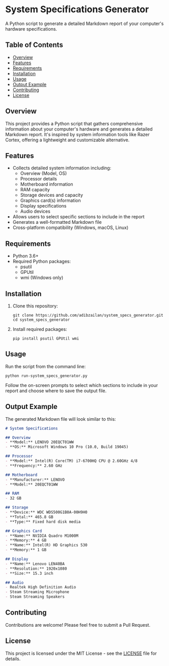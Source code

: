 # System Specifications Generator

A Python script to generate a detailed Markdown report of your computer's hardware specifications.

## Table of Contents

- [Overview](#overview)
- [Features](#features)
- [Requirements](#requirements)
- [Installation](#installation)
- [Usage](#usage)
- [Output Example](#output-example)
- [Contributing](#contributing)
- [License](#license)

## Overview

This project provides a Python script that gathers comprehensive information about your computer's hardware and generates a detailed Markdown report. It's inspired by system information tools like Razer Cortex, offering a lightweight and customizable alternative.

## Features

- Collects detailed system information including:
  - Overview (Model, OS)
  - Processor details
  - Motherboard information
  - RAM capacity
  - Storage devices and capacity
  - Graphics card(s) information
  - Display specifications
  - Audio devices
- Allows users to select specific sections to include in the report
- Generates a well-formatted Markdown file
- Cross-platform compatibility (Windows, macOS, Linux)

## Requirements

- Python 3.6+
- Required Python packages:
  - psutil
  - GPUtil
  - wmi (Windows only)

## Installation

1. Clone this repository:
   ```
   git clone https://github.com/adibzailan/system_specs_generator.git
   cd system_specs_generator
   ```

2. Install required packages:
   ```
   pip install psutil GPUtil wmi
   ```

## Usage

Run the script from the command line:

```
python run-system_specs_generator.py
```

Follow the on-screen prompts to select which sections to include in your report and choose where to save the output file.

## Output Example

The generated Markdown file will look similar to this:

```markdown
# System Specifications

## Overview
- **Model:** LENOVO 20EQCT01WW
- **OS:** Microsoft Windows 10 Pro (10.0, Build 19045)

## Processor
- **Model:** Intel(R) Core(TM) i7-6700HQ CPU @ 2.60GHz 4/8
- **Frequency:** 2.60 GHz

## Motherboard
- **Manufacturer:** LENOVO
- **Model:** 20EQCT01WW

## RAM
- 32 GB

## Storage
- **Device:** WDC WDS500G1B0A-00H9H0
- **Total:** 465.8 GB
- **Type:** Fixed hard disk media

## Graphics Card
- **Name:** NVIDIA Quadro M1000M
- **Memory:** 4 GB
- **Name:** Intel(R) HD Graphics 530
- **Memory:** 1 GB

## Display
- **Name:** Lenovo LEN40BA
- **Resolution:** 1920x1080
- **Size:** 15.3 inch

## Audio
- Realtek High Definition Audio
- Steam Streaming Microphone
- Steam Streaming Speakers
```

## Contributing

Contributions are welcome! Please feel free to submit a Pull Request.

## License

This project is licensed under the MIT License - see the [LICENSE](LICENSE) file for details.
